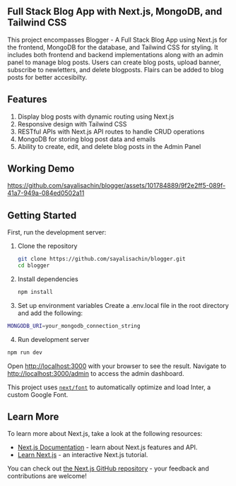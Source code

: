 ## Full Stack Blog App with Next.js, MongoDB, and Tailwind CSS
This project encompasses Blogger - A Full Stack Blog App using Next.js for the frontend, MongoDB for the database, and Tailwind CSS for styling. It includes both frontend and backend implementations along with an admin panel to manage blog posts. Users can create blog posts, upload banner, subscribe to newletters, and delete blogposts. Flairs can be added to blog posts for better accesibilty.

## Features
1) Display blog posts with dynamic routing using Next.js
2) Responsive design with Tailwind CSS
3) RESTful APIs with Next.js API routes to handle CRUD operations
4) MongoDB for storing blog post data and emails
5) Ability to create, edit, and delete blog posts in the Admin Panel

## Working Demo
https://github.com/sayalisachin/blogger/assets/101784889/9f2e2ff5-089f-41a7-949a-084ed0502a11



## Getting Started

First, run the development server:
1) Clone the repository
   ```bash
   git clone https://github.com/sayalisachin/blogger.git
   cd blogger
2) Install dependencies
   ```bash
   npm install
3) Set up environment variables
  Create a .env.local file in the root directory and add the following:
  ```bash
MONGODB_URI=your_mongodb_connection_string
```
4) Run development server
 ```bash
npm run dev
```

Open [http://localhost:3000](http://localhost:3000) with your browser to see the result.
Navigate to [http://localhost:3000/admin](http://localhost:3000/admin) to access the admin dashboard.

This project uses [`next/font`](https://nextjs.org/docs/basic-features/font-optimization) to automatically optimize and load Inter, a custom Google Font.

## Learn More

To learn more about Next.js, take a look at the following resources:

- [Next.js Documentation](https://nextjs.org/docs) - learn about Next.js features and API.
- [Learn Next.js](https://nextjs.org/learn) - an interactive Next.js tutorial.

You can check out [the Next.js GitHub repository](https://github.com/vercel/next.js/) - your feedback and contributions are welcome!

